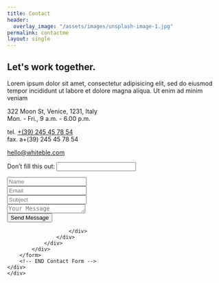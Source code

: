 ```yaml
---
title: Contact
header:
  overlay_image: "/assets/images/unsplash-image-1.jpg"
permalink: contactme
layout: single
---
```



<div class="col-md-12 padding-leftright-null">
<div class="text padding-topbottom-null">
    <h2 class="heading margin-bottom-null">Let's work together<span class="color">.</span></h2>
</div>
</div>
<div class="col-md-12 wrap-text">
	<div class="row">
	<div class="col-sm-4 padding-leftright-null">
	    <div class="text small">
	        <p class="small margin-bottom">Lorem ipsum dolor sit amet, consectetur adipisicing elit, sed do eiusmod tempor incididunt ut labore et dolore magna aliqua. Ut enim ad minim veniam</p>
	        <p class="small grey-dark">322 Moon St, Venice, 1231, Italy<br>
	            Mon. - Fri., 9 a.m. - 6.00 p.m.</p>
	        <p class="small grey-dark">tel. <a href="#" class="grey-dark">+(39) 245 45 78 54</a><br>
	            fax. a+(39) 245 45 78 54
	        </p>
	        <p class="small"><a href="#" class="simple">hello@whiteble.com</a></p>
	    </div>
	</div>
	<div class="col-sm-8 padding-leftright-null">
	    <!-- Contact Form -->
	    <form id="contact-form" class="padding-md padding-md-topbottom-null" netlify-honeypot="bot-field" netlify>
	    	<p class="hidden">
				<label>Don’t fill this out: <input name="bot-field"></label>
			</p>
	        <div class="row no-margin">
	            <div class="col-md-6 ">
	                <div class="text small padding-topbottom-null">
	                    <input class="form-field" name="name" id="name" type="text" placeholder="Name">
	                </div>
	            </div>
	            <div class="col-md-6 ">
	                <div class="text small padding-topbottom-null">
	                    <input class="form-field" name="mail" id="mail" type="text" placeholder="Email">
	                </div>
	            </div>
	        </div>
	        <div class="row no-margin">
	            <div class="col-md-6 ">
	                <div class="text small padding-topbottom-null">
	                    <input class="form-field" name="subjectForm" id="subjectForm" type="text" placeholder="Subject">
	                </div>
	            </div>
	            <div class="col-md-6 ">
	                <div class="text small padding-topbottom-null">
	                    <textarea class="form-field" name="messageForm" id="messageForm" rows="1" placeholder="Your Message"></textarea>
	                </div>
	            </div>
	            <div class="col-md-6 padding-leftright-null">
	                <div class="text small padding-topbottom-null">
	                    <div class="submit-area padding-onlytop-sm">
	                        <input type="submit" id="submit-contact" class="btn-alt active shadow" value="Send Message">
	                        
	                    </div>
	                </div>
	            </div>
	        </div>
	    </form>
	    <!-- END Contact Form -->
	</div>
	</div>
</div>
